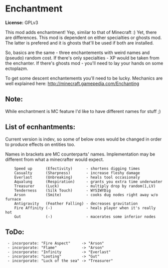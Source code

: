 Enchantment
===========

**License:** GPLv3

 This mod adds enchantment! Yep, similar to that of Minecraft :)
 Yet, there are differences. This mod is dependent on either specialties or
 ghosts mod. The latter is prefered and it is ghosts that'll be used if both
 are installed.

 So, basics are the same - three enchantements with weird names and (pseudo)
 random cost. If there's only specialties - XP would be taken from the
 enchanter. If there's ghosts mod - you'll need to lay your hands on some
 ectoplazm.

 To get some descent enchantements you'll need to be lucky.
 Mechanics are well explained here: http://minecraft.gamepedia.com/Enchanting

 Note:
 -----
 While enchantment is MC feature I'd like to have different names for stuff ;)


List of ecnhantments:
---------------------
Current version is indev, so some of below ones would be changed in order to
produce effects on entities too.

Names in brackets are MC counterparts' names.
Implementation may be different from what a minecrafter would expect.

        Speed up      (Efectivity)      - shortens digging times
        Casualty      (Sharpness)       - increase fleshy damage
        Everlast      (Unbreaking)      - heals tool occasionaly
        Aqualung      (Respiration)     - grants you extra time underwater
        Treasurer     (Luck)            - multiply drop by random(1,LV)
        Tenderness    (Silk Touch)      - WYSIWYDig
        Arson         (Smite)           - cooks dug nodes right away w/o furnace
        Antigravity   (Feather Falling) - decreases gravitation
        Fire Affinity (-)               - heals player when it's really hot
        Gut           (-)               - macerates some inferior nodes

ToDo:
-----

     - incorporate: "Fire Aspect"     -> "Arson"
     - incorporate: "Flame"           -> "Arson"
     - incorporate: "Infinity         -> "Everlast"
     - incorporate: "Looting"         -> "Gut"
     - incorporate: "Luck of the sea" -> "Treasurer"
